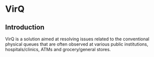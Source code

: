 # VirQ

<h2>Introduction</h2>

<p> VirQ is a solution aimed at resolving issues related to the conventional physical queues that are often observed at various public institutions, hospitals/clinics, ATMs and grocery/general stores.</p>
